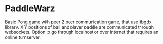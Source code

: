 # PaddleWarz
Basic Pong game with peer 2 peer communication game, that use libgdx library. X Y positions of ball and player paddle are communicated through websockets. Option to go through localhost or over internet that requires an online turnserver.
